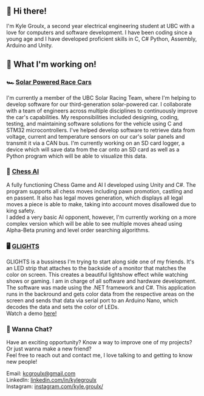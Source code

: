 ## 👋 Hi there! 

I'm Kyle Groulx, a second year electrical engineering student at UBC with a love for computers and software development. I have been coding since a young age and I have developed proficient skills in C, C# Python, Assembly, Arduino and Unity.

## 🌱 What I'm working on!

### 🏎️ [Solar Powered Race Cars](https://github.com/UBC-Solar/firmware_v3) 
I'm currently a member of the UBC Solar Racing Team, where I'm helping to develop software for our third-generation solar-powered car. I collaborate with a team of engineers across multiple disciplines to continuously improve the car's capabilities.
My responsibilities included designing, coding, testing, and maintaining software solutions for the vehicle using C and STM32 microcontrollers. I've helped develop software to retrieve data from voltage, current and temperature sensors on our car's solar panels and transmit it via a CAN bus. I'm currently working on an SD card logger, a device which will save data from the car onto an SD card as well as a Python program which will be able to visualize this data.

### 🐴 [Chess AI](https://github.com/kcgroulx/ChessGame)
A fully functioning Chess Game and AI I developed using Unity and C#. The program supports all chess moves including pawn promotion, castling and en passent. It also has legal moves generation, which displays all legal moves a piece is able to make, taking into account moves disallowed due to king safety.  
I added a very basic AI opponent, however, I'm currently working on a more complex version which will be able to see multiple moves ahead using Alpha-Beta pruning and level order searching algorithms.

### 🖥️ [GLIGHTS](https://github.com/kcgroulx/GLIGHTS)
GLIGHTS is a bussiness I'm trying to start along side one of my friends. It's an LED strip that attaches to the backside of a monitor that matches the color on screen. This creates a beautiful lightshow effect while watching shows or gaming. I am in charge of all software and hardware development. The software was made using the .NET framework and C#. This application runs in the backround and gets color data from the respective areas on the screen and sends that data via serial port to an Arduino Nano, which decodes the data and sets the color of LEDs.  
Watch a demo [here!](https://www.youtube.com/watch?v=8RTGtit4Xts&ab_channel=GLIGHTS)



### 📡 Wanna Chat?
Have an exciting opportunity? Know a way to improve one of my projects? Or just wanna make a new friend?  
Feel free to reach out and contact me, I love talking to and getting to know new people!

Email: kcgroulx@gmail.com  
LinkedIn: [linkedin.com/in/kylegroulx](linkedin.com/in/kylegroulx)  
Instagram: [instagram.com/kyle.groulx/](instagram.com/kyle.groulx)  
